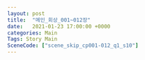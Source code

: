 ```yaml
---
layout: post
title:  "메인_회상_001~012장"
date:   2021-01-23 17:00:00 +0000
categories: Main
Tags: Story Main
SceneCode: ["scene_skip_cp001-012_q1_s10"]
---
```


